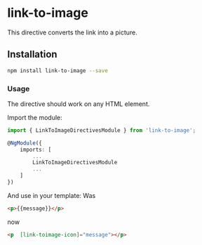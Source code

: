 # link-to-image
This directive converts the link into a picture.

## Installation 
```sh
npm install link-to-image --save
```

### Usage
The directive should work on any HTML element.

Import the module:
```ts
import { LinkToImageDirectivesModule } from 'link-to-image';

@NgModule({
    imports: [
        ...
        LinkToImageDirectivesModule
        ...
    ]
})
```

And use in your template:
Was
```html
<p>{{message}}</p>
```
now
```html
<p  [link-toimage-icon]="message"></p>
```
